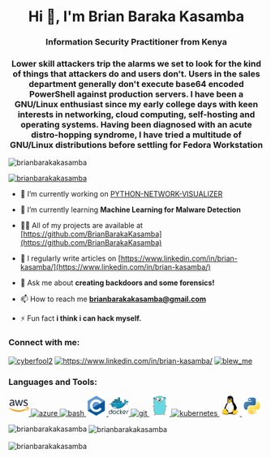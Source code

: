 <h1 align="center">Hi 👋, I'm Brian Baraka Kasamba</h1>
<h3 align="center">Information Security Practitioner from Kenya</h3>
<h3 align="center">Lower skill attackers trip the alarms we set to look for the kind of things that attackers do and users don't. Users in the sales department generally don't execute base64 encoded PowerShell against production servers. I have been a GNU/Linux enthusiast since my early college days with keen interests in networking, cloud computing, self-hosting and operating systems. Having been diagnosed with an acute distro-hopping syndrome, I have tried a multitude of GNU/Linux distributions before settling for Fedora Workstation</h3>

<p align="left"> <img src="https://komarev.com/ghpvc/?username=brianbarakakasamba&label=Profile%20views&color=0e75b6&style=flat" alt="brianbarakakasamba" /> </p>

<p align="left"> <a href="https://github.com/ryo-ma/github-profile-trophy"><img src="https://github-profile-trophy.vercel.app/?username=brianbarakakasamba" alt="brianbarakakasamba" /></a> </p>

- 🔭 I’m currently working on [PYTHON-NETWORK-VISUALIZER](https://github.com/BrianBarakaKasamba/PYTHON-NETWORK-VISUALIZER)

- 🌱 I’m currently learning **Machine Learning for Malware Detection**

- 👨‍💻 All of my projects are available at [https://github.com/BrianBarakaKasamba](https://github.com/BrianBarakaKasamba)

- 📝 I regularly write articles on [https://www.linkedin.com/in/brian-kasamba/](https://www.linkedin.com/in/brian-kasamba/)

- 💬 Ask me about **creating backdoors and some forensics!**

- 📫 How to reach me **brianbarakakasamba@gmail.com**

- ⚡ Fun fact **i think i can hack myself.**

<h3 align="left">Connect with me:</h3>
<p align="left">
<a href="https://twitter.com/cyberfool2" target="blank"><img align="center" src="https://raw.githubusercontent.com/rahuldkjain/github-profile-readme-generator/master/src/images/icons/Social/twitter.svg" alt="cyberfool2" height="30" width="40" /></a>
<a href="https://linkedin.com/in/https://www.linkedin.com/in/brian-kasamba/" target="blank"><img align="center" src="https://raw.githubusercontent.com/rahuldkjain/github-profile-readme-generator/master/src/images/icons/Social/linked-in-alt.svg" alt="https://www.linkedin.com/in/brian-kasamba/" height="30" width="40" /></a>
<a href="https://instagram.com/blew_me" target="blank"><img align="center" src="https://raw.githubusercontent.com/rahuldkjain/github-profile-readme-generator/master/src/images/icons/Social/instagram.svg" alt="blew_me" height="30" width="40" /></a>
</p>

<h3 align="left">Languages and Tools:</h3>
<p align="left"> <a href="https://aws.amazon.com" target="_blank" rel="noreferrer"> <img src="https://raw.githubusercontent.com/devicons/devicon/master/icons/amazonwebservices/amazonwebservices-original-wordmark.svg" alt="aws" width="40" height="40"/> </a> <a href="https://azure.microsoft.com/en-in/" target="_blank" rel="noreferrer"> <img src="https://www.vectorlogo.zone/logos/microsoft_azure/microsoft_azure-icon.svg" alt="azure" width="40" height="40"/> </a> <a href="https://www.gnu.org/software/bash/" target="_blank" rel="noreferrer"> <img src="https://www.vectorlogo.zone/logos/gnu_bash/gnu_bash-icon.svg" alt="bash" width="40" height="40"/> </a> <a href="https://www.cprogramming.com/" target="_blank" rel="noreferrer"> <img src="https://raw.githubusercontent.com/devicons/devicon/master/icons/c/c-original.svg" alt="c" width="40" height="40"/> </a> <a href="https://www.docker.com/" target="_blank" rel="noreferrer"> <img src="https://raw.githubusercontent.com/devicons/devicon/master/icons/docker/docker-original-wordmark.svg" alt="docker" width="40" height="40"/> </a> <a href="https://git-scm.com/" target="_blank" rel="noreferrer"> <img src="https://www.vectorlogo.zone/logos/git-scm/git-scm-icon.svg" alt="git" width="40" height="40"/> </a> <a href="https://golang.org" target="_blank" rel="noreferrer"> <img src="https://raw.githubusercontent.com/devicons/devicon/master/icons/go/go-original.svg" alt="go" width="40" height="40"/> </a> <a href="https://kubernetes.io" target="_blank" rel="noreferrer"> <img src="https://www.vectorlogo.zone/logos/kubernetes/kubernetes-icon.svg" alt="kubernetes" width="40" height="40"/> </a> <a href="https://www.linux.org/" target="_blank" rel="noreferrer"> <img src="https://raw.githubusercontent.com/devicons/devicon/master/icons/linux/linux-original.svg" alt="linux" width="40" height="40"/> </a> <a href="https://www.python.org" target="_blank" rel="noreferrer"> <img src="https://raw.githubusercontent.com/devicons/devicon/master/icons/python/python-original.svg" alt="python" width="40" height="40"/> </a> </p>

<p><img align="left" src="https://github-readme-stats.vercel.app/api/top-langs?username=brianbarakakasamba&show_icons=true&locale=en&layout=compact" alt="brianbarakakasamba" /></p>

<p>&nbsp;<img align="center" src="https://github-readme-stats.vercel.app/api?username=brianbarakakasamba&show_icons=true&locale=en" alt="brianbarakakasamba" /></p>

<p><img align="center" src="https://github-readme-streak-stats.herokuapp.com/?user=brianbarakakasamba&" alt="brianbarakakasamba" /></p>


